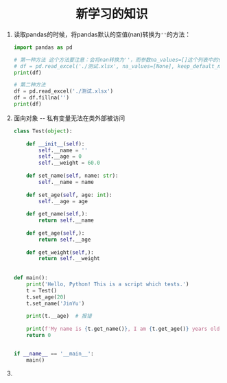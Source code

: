 <h1 style="text-align: center;">新学习的知识</h1>

1. 读取pandas的时候，将pandas默认的空值(nan)转换为`''`的方法：

    ```python
    import pandas as pd
    
    # 第一种方法 这个方法要注意：会将nan转换为''，而参数na_values=[]这个列表中的值不要是''即可
    # df = pd.read_excel('./测试.xlsx', na_values=[None], keep_default_na=False)
    print(df)
    
    # 第二种方法
    df = pd.read_excel('./测试.xlsx')
    df = df.fillna('')
    print(df)
    ```

2. 面向对象 -- 私有变量无法在类外部被访问
    ```python
    class Test(object):
        
        def __init__(self):
            self.__name = ''
            self.__age = 0
            self.__weight = 60.0
            
        def set_name(self, name: str):
            self.__name = name
            
        def set_age(self, age: int):
            self.__age = age
        
        def get_name(self,):
            return self.__name
        
        def get_age(self,):
            return self.__age
            
        def get_weight(self,):
            return self.__weight
            
            
    def main():
        print('Hello, Python! This is a script which tests.')
        t = Test()
        t.set_age(20)
        t.set_name('JinYu')
        
        print(t.__age)  # 报错
        
        print(f'My name is {t.get_name()}, I am {t.get_age()} years old, and I have a {t.get_weight()} weight body. Yeah!')
        return 0
    
    
    if __name__ == '__main__':
        main()
    
    ```

3. 

































































